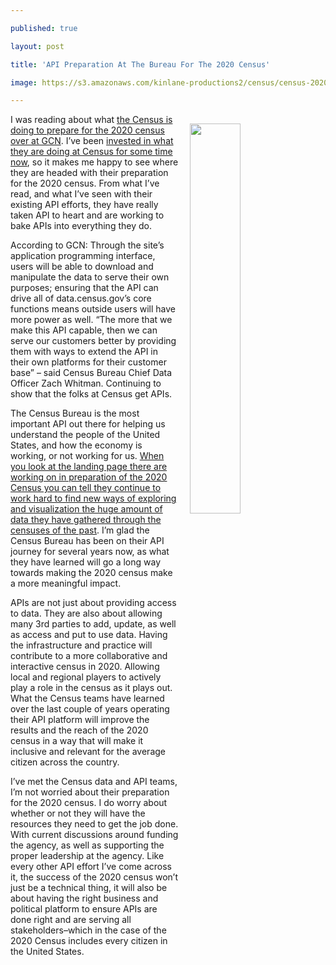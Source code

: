 ---
published: true
layout: post
title: 'API Preparation At The Bureau For The 2020 Census'
image: https://s3.amazonaws.com/kinlane-productions2/census/census-2020-mobile-preparation.png
---

<p><a href="https://data.census.gov/cedsci/landing"><img src="https://s3.amazonaws.com/kinlane-productions2/census/census-2020-mobile-preparation.png" align="right" width="40%" style="padding: 15px;" /></a>
<p>I was reading about what <a href="https://gcn.com/articles/2017/06/16/census-open-data.aspx">the Census is doing to prepare for the 2020 census over at GCN</a>. I’ve been <a href="https://apievangelist.com/2013/08/22/delivering-value-for-developers-is-first-when-it-comes-to-the-census-bureau-apis/">invested in what they are doing at Census for some time now</a>, so it makes me happy to see where they are headed with their preparation for the 2020 census. From what I’ve read, and what I’ve seen with their existing API efforts, they have really taken API to heart and are working to bake APIs into everything they do.

<p>According to GCN: Through the site’s application programming interface, users will be able to download and manipulate the data to serve their own purposes; ensuring that the API can drive all of data.census.gov’s core functions means outside users will have more power as well. “The more that we make this API capable, then we can serve our customers better by providing them with ways to extend the API in their own platforms for their customer base” – said Census Bureau Chief Data Officer Zach Whitman. Continuing to show that the folks at Census get APIs.

<p>The Census Bureau is the most important API out there for helping us understand the people of the United States, and how the economy is working, or not working for us. <a href="https://data.census.gov/cedsci/landing">When you look at the landing page there are working on in preparation of the 2020 Census you can tell they continue to work hard to find new ways of exploring and visualization the huge amount of data they have gathered through the censuses of the past</a>. I’m glad the Census Bureau has been on their API journey for several years now, as what they have learned will go a long way towards making the 2020 census make a more meaningful impact.

<p>APIs are not just about providing access to data. They are also about allowing many 3rd parties to add, update, as well as access and put to use data. Having the infrastructure and practice will contribute to a more collaborative and interactive census in 2020. Allowing local and regional players to actively play a role in the census as it plays out. What the Census teams have learned over the last couple of years operating their API platform will improve the results and the reach of the 2020 census in a way that will make it inclusive and relevant for the average citizen across the country.

<p>I’ve met the Census data and API teams, I’m not worried about their preparation for the 2020 census. I do worry about whether or not they will have the resources they need to get the job done. With current discussions around funding the agency, as well as supporting the proper leadership at the agency. Like every other API effort I’ve come across it, the success of the 2020 census won’t just be a technical thing, it will also be about having the right business and political platform to ensure APIs are done right and are serving all stakeholders–which in the case of the 2020 Census includes every citizen in the United States.



